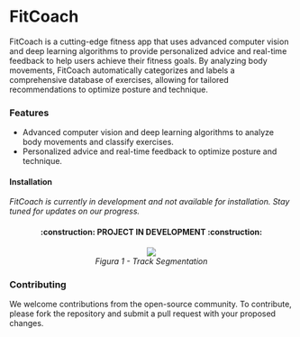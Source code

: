 # FitCoach

FitCoach is a cutting-edge fitness app that uses advanced computer vision and deep learning algorithms to provide personalized advice and real-time feedback to help users achieve their fitness goals. By analyzing body movements, FitCoach automatically categorizes and labels a comprehensive database of exercises, allowing for tailored recommendations to optimize posture and technique.

### Features

* Advanced computer vision and deep learning algorithms to analyze body movements and classify exercises.
* Personalized advice and real-time feedback to optimize posture and technique.

#### Installation

*FitCoach is currently in development and not available for installation. Stay tuned for updates on our progress.*

<h4 align="center">
:construction: PROJECT IN DEVELOPMENT :construction:
</h4>

<p align="center">
  <img src="TrackSegmentation.gif">
  <br>
  <em>Figura 1 - Track Segmentation</em>
</p>




### Contributing

We welcome contributions from the open-source community. To contribute, please fork the repository and submit a pull request with your proposed changes.


